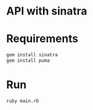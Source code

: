 # API with sinatra

# Requirements
```sh
gem install sinatra
gem install puma
```

# Run
```
ruby main.rb
```


